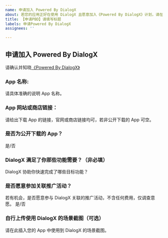 ```yaml
---
name: 申请加入 Powered By DialogX
about: 若您的应用正好在使用 DialogX 且愿意加入《Powered By DialogX》计划，请在此提交申请。
title: 【申请PBD】请填写标题
labels: 申请Powered By DialogX
assignees: ''

---
```


## 申请加入 Powered By DialogX

请确认并知晓[《Powered By DialogX》](https://github.com/kongzue/DialogX/wiki/%E2%9D%A4%EF%B8%8FPowered-By-DialogX)

### App 名称:
请具体准确的说明 App 名称。

### App 网站或商店链接：
请给出下载 App 的链接，官网或商店链接均可，若非公开下载的 App 可空。

### 是否为公开下载的 App？
是/否

### DialogX 满足了你那些功能需要？（非必填）
DialogX 协助你快速完成了哪些目标功能？

### 是否愿意参加关联推广活动？
若有机会，是否愿意参与 DialogX 关联的推广活动，不含任何费用，仅调查意愿。
是/否

### 自行上传使用 DialogX 的场景截图（可选）
请在此插入您的 App 中使用到 DialogX 的场景截图。
